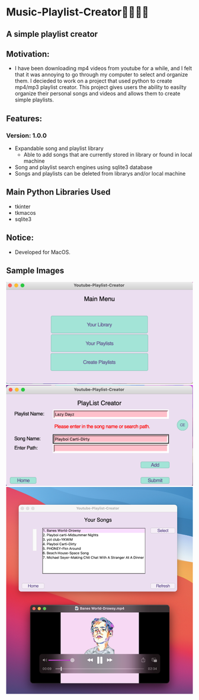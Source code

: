# Music-Playlist-Creator🎷🎸🎶🎵
## A simple playlist creator 
## Motivation:
* I have been downloading mp4 videos from youtube for a while, and I felt that it was annoying to go through my computer to select and organize them. I decieded to work on a project that used python to create mp4/mp3 playlist creator. This project gives users the ability to easilty organize their personal songs and videos and allows them to create simple playlists.
## Features: 
### Version: 1.0.0
* Expandable song and playlist library
  * Able to add songs that are currently stored in library or found in local machine
* Song and playlist search engines using sqlite3 database
* Songs and playlists can be deleted from librarys and/or local machine
## Main Python Libraries Used
* tkinter
* tkmacos
* sqlite3
## Notice:
* Developed for MacOS.
## Sample Images
![](images/main_menu.png)
![](images/playlist_creator.png)
![](images/song_lib.png)